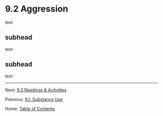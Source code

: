# 9.2 Aggression

text

## subhead

text

## subhead

text

--------

Next: [9.3 Readings & Activities](9.3_readings_and_activities.md)

Previous: [9.1. Substance Use](9.1_substance_use.md)

Home: [Table of Contents](../index.md)
